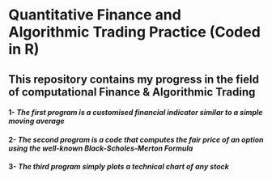 
# Quantitative Finance and Algorithmic Trading Practice (Coded in R)
## This repository contains  my progress in the field of computational Finance & Algorithmic Trading

#### 1- *The first program is a customised financial indicator  similar to a simple moving average*

#### 2- *The second program is a code that computes the fair price of an option using the well-known Black-Scholes-Merton Formula*

#### 3- *The third program simply plots a technical chart of any stock*


